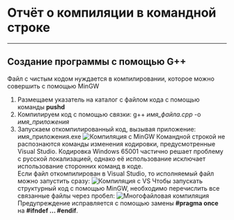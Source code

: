 # Отчёт о компиляции в командной строке
---
## Создание программы с помощью G++
Файл с чистым кодом нуждается в компилировании, которое можно совершить с помощью MinGW
1. Размещаем указатель на каталог с файлом кода с помощью команды **pushd**
2. Компилируем код с помощью связки: g++ *имя_файла.cpp* -o *имя_приложения*
3. Запускаем откомпилированный код, вызывая приложение: имя_приложения.exe
![Компиляция с MinGW](https://github.com/Mikibirev/OOP-Projects/blob/main/oop_screenshots/Screenshot_5.png)
Командной строкой не распознаются команды изменения кодировки, предусмотренные Visual Studio. Кодировка Windows 65001 частично решает проблему с русской локализацией, однако её использование исключает использование сторонних команд в коде. <br>
Если файл откомпилирован в Visual Studio, то исполняемый файл можно запустить сразу:
![Компиляция с VS](https://github.com/Mikibirev/OOP-Projects/blob/main/oop_screenshots/Screenshot_6.png)
Чтобы запускать структурный код с помощью MinGW, необходимо перечислить все связанные файлы через пробел:
![Многофайловая компиляция](https://github.com/Mikibirev/OOP-Projects/blob/main/oop_screenshots/Screenshot_7.png)
Предупреждение исправляется с помощью замены **#pragma once** на **#ifndef ... #endif**.
